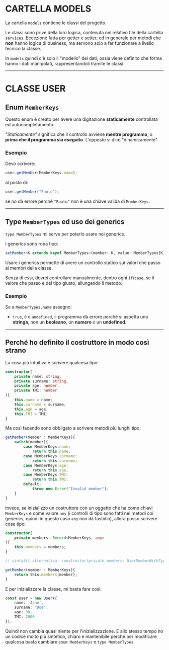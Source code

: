 
# CARTELLA MODELS

La cartella `models` contiene le classi del progetto.

Le classi sono prive della loro logica, contenuta nel relativo file della cartella `services`. Eccezione fatta per getter e setter, ed in generale per metodi che **non** hanno logica di business, ma servono solo a far funzionare a livello tecnico la classe.

In `models` quindi c'è solo il "modello" dei dati, ossia viene definito che forma hanno i dati manipolati, rappresentandoli tramite le classi.

---

# CLASSE USER

## Enum `MemberKeys`

Questo enum è creato per avere una digitazione **staticamente** controllata ed autocompletamento.

_"Staticamente"_ significa che il controllo avviene **mentre programmo**, o **prima che il programma sia eseguito**. L'opposto si dice "dinamicamente".

### Esempio
Devo scrivere:
```typescript
user.getMember(MemberKeys.name);
```
al posto di:
```typescript
user.getMember("Paolo");
```
se no dà errore perché `"Paolo"` non è una chiave valida di `MemberKeys`.

---

## Type `MemberTypes` ed uso dei generics

`type MemberTypes` mi serve per poterlo usare nei generics.

I generics sono roba tipo:
```typescript
setMember<K extends keyof MemberTypes>(member: K, value: MemberTypes[K]): void {...}
```

Usare i generics permette di avere un controllo statico sui valori che passo ai membri della classe.

Senza di essi, dovrei controllare manualmente, dentro ogni `if`/`case`, se il valore che passo è del tipo giusto, allungando il metodo.

### Esempio
Se a `MemberTypes.name` assegno:
- `true`, `0` o `undefined`, 
il programma dà errore perché si aspetta una **stringa**, non un **booleano**, un **numero** o un **undefined**.

---

## Perché ho definito il costruttore in modo così strano

La cosa più intuitiva è scrivere qualcosa tipo:

```typescript
constructor( 
    private name: string,
    private surname: string,
    private age: number,
    private TMI: number
){
    this.name = name;
    this.surname = surname;
    this.age = age;
    this.TMI = TMI;
}
```

Ma così facendo sono obbligato a scrivere metodi più lunghi tipo:

```typescript
getMember(member : MemberKeys){
    switch(member){
        case MemberKeys.name:
            return this.name;
        case MemberKeys.surname:
            return this.surname;
        case MemberKeys.age:
            return this.age;
        case MemberKeys.TMI:
            return this.TMI;
        default:
            throw new Error("Invalid member");
    }
}
```

Invece, se inizializzo un costruttore con un oggetto che ha come chiavi `MemberKeys` e come valore `any` (i controlli di tipo sono fatti nei metodi coi generics, quindi in questo caso `any` non dà fastidio), allora posso scrivere cose tipo:

```typescript
constructor( 
    private members: Record<MemberKeys, any>
){
    this.members = members;
}

// sintatti alternativa: constructor(private members: UserMemberWithTypes) {}

getMember(member : MemberKeys){
    return this.members[member];
}
```

E per inizializzare la classe, mi basta fare così:

```typescript
const user = new User({
    name: 'Jane',
    surname: 'Doe',
    age: 30,
    TMI: 2000
});
```

Quindi non cambia quasi niente per l'inizializzazione. E allo stesso tempo ho un codice molto più sintetico, chiaro e mantenibile perché per modificare qualcosa basta cambiare `enum MemberKeys` e `type MemberTypes`.
